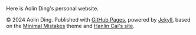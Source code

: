 Here is Aolin Ding's personal website.

© 2024 Aolin Ding. Published with [GitHub Pages](https://pages.github.com/), powered by [Jekyll](https://jekyllrb.com/), based on the [Minimal Mistakes](https://mademistakes.com/) theme and [Hanlin Cai's site](https://github.com/GuangLun2000/GuangLun2000.github.io).
